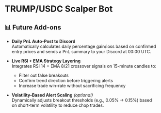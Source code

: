 # TRUMP/USDC Scalper Bot

## 📊 Future Add-ons

- **Daily PnL Auto-Post to Discord**  
  Automatically calculates daily percentage gain/loss based on confirmed entry prices and sends a PnL summary to your Discord at 00:00 UTC.

- **Live RSI + EMA Strategy Layering**  
  Integrates RSI 14 + EMA 8/21 crossover signals on 15-minute candles to:
  - Filter out false breakouts
  - Confirm trend direction before triggering alerts
  - Increase trade win-rate without sacrificing frequency

- **Volatility-Based Alert Scaling** *(optional)*  
  Dynamically adjusts breakout thresholds (e.g., 0.05% → 0.15%) based on short-term volatility to reduce chop trades.
